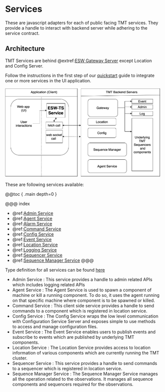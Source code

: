 # Services

These are javascript adapters for each of public facing TMT services. They provide a handle to interact with backend server while adhering to the service contract.

## Architecture

TMT Services are behind @extref:[ESW Gateway Server](esw:eswgateway/esw-gateway.html) except Location and Config Server.

Follow the instructions in the first step of our [quickstart](../common/getting-started.html) guide to integrate one or more services in the UI application.

![esw-ts-overview](../assets/esw-ts-architecture-overview.png)

These are following services available:

@@toc { .main depth=0 }

@@@ index

- @ref:[Admin Service](admin/admin-service.md)
- @ref:[Agent Service](agent-service/agent-service.md)
- @ref:[Alarm Service](alarm/alarm-service.md)
- @ref:[Command Service](command/command-service.md)
- @ref:[Config Service](config/config-service.md)
- @ref:[Event Service](event/event-service.md)
- @ref:[Location Service](location/location-service.md)
- @ref:[Logging Service](logging-service/logging-service.md)
- @ref:[Sequencer Service](sequencer/sequencer-service.md)
- @ref:[Sequence Manager Service](sequence-manager/sequence-manager-service.md)
@@@

Type definition for all services can be found [here](../../../ts-docs/modules/clients.html)

- Admin Service : This service provides a handle to admin related APIs which includes logging related APIs
- Agent Service : The Agent Service is used to spawn a component of machine or kill a running component. To do so, it uses the agent running on that specific machine where component is to be spawned or killed.
- Command Service : This client side service provides a handle to send commands to a component which is registered in location service.
- Config Service : The Config Service wraps the low level communication with Configuration Service Server and exposes simple to use methods to access and manage configuration files.
- Event Service : The Event Service enables users to publish events and subscribe to events which are published by underlying TMT components.
- Location Service : The Location Service provides access to location information of various components which are currently running the TMT cluster.
- Sequencer Service : This service provides a handle to send commands to a sequencer which is registered in location service.
- Sequence Manager Service : The Sequence Manager Service manages all the operation related to the observations. It manages all sequence components and sequencers required for the observations.

